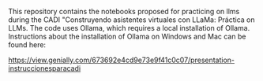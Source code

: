 This repository contains the notebooks proposed for practicing on llms during the CADI 
"Construyendo asistentes virtuales con LLaMa: Práctica on LLMs. The code uses Ollama, which requires a local installation 
of Ollama. Instructions about the installation of Ollama on Windows and Mac can be found here:

https://view.genially.com/673692e4cd9e73e9f41c0c07/presentation-instruccionesparacadi

